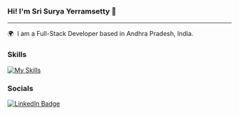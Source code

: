 ### Hi! I'm Sri Surya Yerramsetty 👋

***

🌍  I am a Full-Stack Developer based in Andhra Pradesh, India.
<br/>

### Skills
[![My Skills](https://skillicons.dev/icons?i=html,css,js,ts,python,mongodb,express,react,nodejs&perline=5)]()
### Socials

<div id="badges">
  <a href="https://www.linkedin.com/in/sri-surya-yerramsetty-dev/">
    <img src="https://img.shields.io/badge/LinkedIn-blue?style=for-the-badge&logo=linkedin&logoColor=white" alt="LinkedIn Badge"/>
  </a>
</div>
